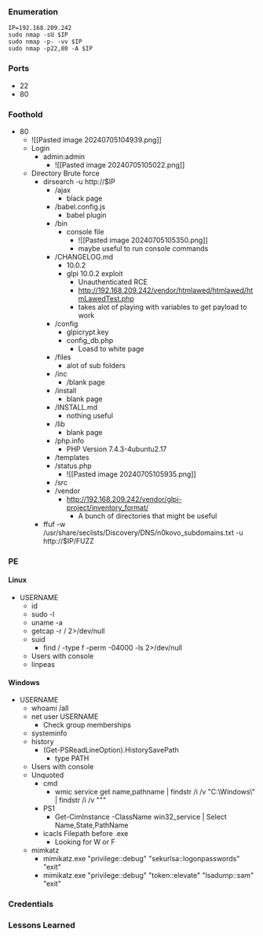 ### Enumeration
```
IP=192.168.209.242
sudo nmap -sU $IP
sudo nmap -p- -vv $IP
sudo nmap -p22,80 -A $IP
```
### Ports 
- 22
- 80
### Foothold
- 80
	- ![[Pasted image 20240705104939.png]]
	- Login
		- admin:admin
			- ![[Pasted image 20240705105022.png]]
	- Directory Brute force
		- dirsearch -u http://$IP
			- /ajax
				- black page
			- /babel.config.js
				- babel plugin
			- /bin
				- console file
					- ![[Pasted image 20240705105350.png]]
					- maybe useful to run console commands
			- /CHANGELOG.md
				- 10.0.2
				- glpi 10.0.2 exploit
					- Unauthenticated RCE
					- http://192.168.209.242/vendor/htmlawed/htmlawed/htmLawedTest.php
					- takes alot of playing with variables to get payload to work
			- /config
				- glpicrypt.key
				- config_db.php
					- Loasd to white page
			- /files
				- alot of sub folders
			- /inc
				- /blank page
			- /install
				- blank page
			- /INSTALL.md
				- nothing useful
			- /lib
				- blank page
			- /php.info
				- PHP Version 7.4.3-4ubuntu2.17
			- /templates
			- /status.php
				- ![[Pasted image 20240705105935.png]]
			- /src
			- /vendor
				- http://192.168.209.242/vendor/glpi-project/inventory_format/
					- A bunch of directories that might be useful
		- ffuf -w /usr/share/seclists/Discovery/DNS/n0kovo_subdomains.txt -u http://$IP/FUZZ
### PE
#### Linux
- USERNAME
	- id
	- sudo -l
	- uname -a
	- getcap -r / 2>/dev/null
	- suid
		- find / -type f -perm -04000 -ls 2>/dev/null
	- Users with console
	- linpeas
#### Windows
- USERNAME
	- whoami /all
	- net user USERNAME
		- Check group memberships
	- systeminfo
	- history
		- (Get-PSReadLineOption).HistorySavePath
			- type PATH
	- Users with console
	- Unquoted
		- cmd
			- wmic service get name,pathname | findstr /i /v "C:\Windows\\" | findstr /i /v """
		- PS1
			- Get-CimInstance -ClassName win32_service | Select Name,State,PathName
		- icacls Filepath before .exe
			- Looking for W or F
	- mimkatz
		- mimikatz.exe "privilege::debug" "sekurlsa::logonpasswords" "exit"
		- mimikatz.exe "privilege::debug" "token::elevate" "lsadump::sam" "exit"
### Credentials
### Lessons Learned